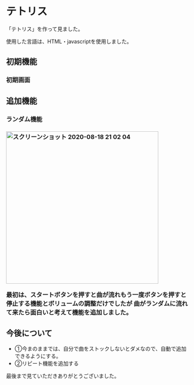 <h1>テトリス</h1>
<p>「テトリス」を作って見ました。</p>
<p>使用した言語は、HTML・javascriptを使用しました。</p>
<h2>初期機能</h2>
<h3>初期画面</h3>

<h2>追加機能</h2>
<h3>ランダム機能<h3>
  <img width="414" alt="スクリーンショット 2020-08-18 21 02 04" src="https://user-images.githubusercontent.com/69723183/90511458-73f57980-e197-11ea-945d-94629fb90c55.png">
<p>最初は、スタートボタンを押すと曲が流れもう一度ボタンを押すと停止する機能とボリュームの調整だけでしたが
曲がランダムに流れて来たら面白いと考えて機能を追加しました。</p>
<h2>今後について</h2>
 <ul>
   <li>①今まのままでは、自分で曲をストックしないとダメなので、自動で追加できるようにする。</li>
   <li>②リピート機能を追加する</li>
 </ul>
  
 <p>最後まで見ていただきありがとうございました。</p>
